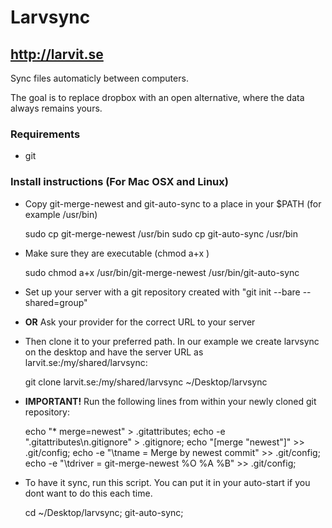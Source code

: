 # Larvsync
## http://larvit.se

Sync files automaticly between computers.

The goal is to replace dropbox with an open alternative, where the data always remains yours.

### Requirements
* git

### Install instructions (For Mac OSX and Linux)
* Copy git-merge-newest and git-auto-sync to a place in your $PATH (for example /usr/bin)

    sudo cp git-merge-newest /usr/bin
    sudo cp git-auto-sync /usr/bin
 
* Make sure they are executable (chmod a+x <file>)

    sudo chmod a+x /usr/bin/git-merge-newest /usr/bin/git-auto-sync
 
* Set up your server with a git repository created with "git init --bare --shared=group"
* **OR** Ask your provider for the correct URL to your server
* Then clone it to your preferred path. In our example we create larvsync on the desktop and have the server URL as larvit.se:/my/shared/larvsync:

    git clone larvit.se:/my/shared/larvsync ~/Desktop/larvsync

* **IMPORTANT!** Run the following lines from within your newly cloned git repository:

    echo "* merge=newest" > .gitattributes;
    echo -e ".gitattributes\n.gitignore" > .gitignore;
    echo "[merge \"newest\"]" >> .git/config;
    echo -e "\tname = Merge by newest commit" >> .git/config;
    echo -e "\tdriver = git-merge-newest %O %A %B" >> .git/config;

* To have it sync, run this script. You can put it in your auto-start if you dont want to do this each time.

    cd ~/Desktop/larvsync; git-auto-sync;


